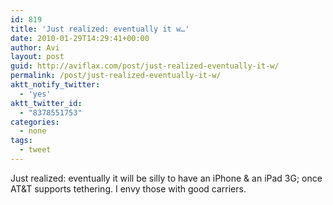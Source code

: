 ```yaml
---
id: 819
title: 'Just realized: eventually it w…'
date: 2010-01-29T14:29:41+00:00
author: Avi
layout: post
guid: http://aviflax.com/post/just-realized-eventually-it-w/
permalink: /post/just-realized-eventually-it-w/
aktt_notify_twitter:
  - 'yes'
aktt_twitter_id:
  - "8378551753"
categories:
  - none
tags:
  - tweet
---
```

Just realized: eventually it will be silly to have an iPhone & an iPad 3G; once AT&T supports tethering. I envy those with good carriers.